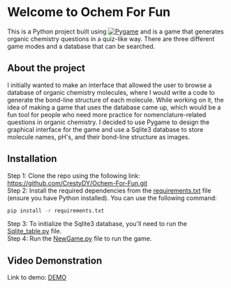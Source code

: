 # Welcome to Ochem For Fun  
This is a Python project built using [![Pygame](https://img.shields.io/badge/Pygame-v2.5.2-green.svg)](https://www.pygame.org/news) and is a game that generates organic chemistry questions in a quiz-like way. There are three different game modes and a database that can be searched.  
## About the project  
I initially wanted to make an interface that allowed the user to browse a database of organic chemistry molecules, where I would write a code to generate the bond-line structure of each molecule. 
While working on it, the idea of making a game that uses the database came up, which would be a fun tool for people who need more practice for nomenclature-related questions in organic chemistry. 
I decided to use Pygame to design the graphical interface for the game and use a Sqlite3 database to store molecule names, pH's, and their bond-line structure as images.
## Installation  
Step 1: Clone the repo using the following link: https://github.com/CrestyDY/Ochem-For-Fun.git  
Step 2: Install the required dependencies from the [requirements.txt](.idea/Ochem_Survival/requirements.txt) file (ensure you have Python installed). You can use the following command:
```sh
pip install -r requirements.txt
```
Step 3: To initialize the Sqlite3 database, you'll need to run the [Sqlite_table.py](.idea/Ochem_Survival/Games/Sqlite_table.py) file.  
Step 4: Run the [NewGame.py](.idea/Ochem_Survival/Games/NewGame.py) file to run the game.  
## Video Demonstration
Link to demo: [DEMO](https://youtu.be/Be6dBS28guI)  
